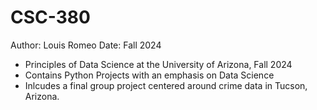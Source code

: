 # CSC-380
Author: Louis Romeo
Date: Fall 2024
- Principles of Data Science at the University of Arizona, Fall 2024
- Contains Python Projects with an emphasis on Data Science
- Inlcudes a final group project centered around crime data in Tucson, Arizona.

